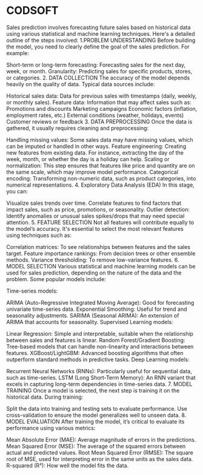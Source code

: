 # CODSOFT
Sales prediction involves forecasting future sales based on historical data using various statistical and machine learning techniques. Here's a detailed outline of the steps involved:
1.PROBLEM UNDERSTANDING
Before building the model, you need to clearly define the goal of the sales prediction. For example:

Short-term or long-term forecasting: Forecasting sales for the next day, week, or month.
Granularity: Predicting sales for specific products, stores, or categories.
2. DATA COLLECTION
The accuracy of the model depends heavily on the quality of data. Typical data sources include:

Historical sales data: Data for previous sales with timestamps (daily, weekly, or monthly sales).
Feature data: Information that may affect sales such as:
Promotions and discounts
Marketing campaigns
Economic factors (inflation, employment rates, etc.)
External conditions (weather, holidays, events)
Customer reviews or feedback
3. DATA PREPROCESSING
Once the data is gathered, it usually requires cleaning and preprocessing:

Handling missing values: Some sales data may have missing values, which can be imputed or handled in other ways.
Feature engineering: Creating new features from existing data. For instance, extracting the day of the week, month, or whether the day is a holiday can help.
Scaling or normalization: This step ensures that features like price and quantity are on the same scale, which may improve model performance.
Categorical encoding: Transforming non-numeric data, such as product categories, into numerical representations.
4. Exploratory Data Analysis (EDA)
In this stage, you can:

Visualize sales trends over time.
Correlate features to find factors that impact sales, such as price, promotions, or seasonality.
Outlier detection: Identify anomalies or unusual sales spikes/drops that may need special attention.
5. FEATURE SELECTION
Not all features will contribute equally to the model’s accuracy. It's essential to select the most relevant features using techniques such as:

Correlation matrices: To see relationships between features and the sales target.
Feature importance rankings: From decision trees or other ensemble methods.
Variance thresholding: To remove low-variance features.
6. MODEL SELECTION
Various statistical and machine learning models can be used for sales prediction, depending on the nature of the data and the problem. Some popular models include:

Time-series models:

ARIMA (Auto-Regressive Integrated Moving Average): Good for forecasting univariate time-series data.
Exponential Smoothing: Useful for trend and seasonality adjustments.
SARIMA (Seasonal ARIMA): An extension of ARIMA that accounts for seasonality.
Supervised Learning models:

Linear Regression: Simple and interpretable, suitable when the relationship between sales and features is linear.
Random Forest/Gradient Boosting: Tree-based models that can handle non-linearity and interactions between features.
XGBoost/LightGBM: Advanced boosting algorithms that often outperform standard methods in predictive tasks.
Deep Learning models:

Recurrent Neural Networks (RNNs): Particularly useful for sequential data, such as time-series.
LSTM (Long Short-Term Memory): An RNN variant that excels in capturing long-term dependencies in time-series data.
7. MODEL TRAINING
Once a model is selected, the next step is training it on the historical data. During training:

Split the data into training and testing sets to evaluate performance.
Use cross-validation to ensure the model generalizes well to unseen data.
8. MODEL EVALUATION
After training the model, it’s critical to evaluate its performance using various metrics:

Mean Absolute Error (MAE): Average magnitude of errors in the predictions.
Mean Squared Error (MSE): The average of the squared errors between actual and predicted values.
Root Mean Squared Error (RMSE): The square root of MSE, used for interpreting error in the same units as the sales data.
R-squared (R²): How well the model fits the data.





